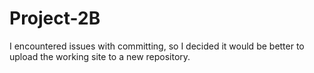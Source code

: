 # Project-2B
I encountered issues with committing, so I decided it would be better to upload the working site to a new repository.

